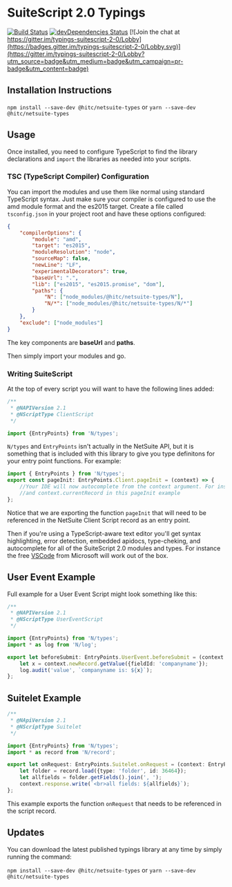 # SuiteScript 2.0 Typings

[![Build Status](https://travis-ci.org/headintheclouddev/typings-suitescript-2.0.png?branch=master)](https://travis-ci.org/headintheclouddev/typings-suitescript-2.0)
[![devDependencies Status](https://david-dm.org/headintheclouddev/typings-suitescript-2.0/dev-status.svg)](https://david-dm.org/headintheclouddev/typings-suitescript-2.0?type=dev)
[![Join the chat at https://gitter.im/typings-suitescript-2-0/Lobby](https://badges.gitter.im/typings-suitescript-2-0/Lobby.svg)](https://gitter.im/typings-suitescript-2-0/Lobby?utm_source=badge&utm_medium=badge&utm_campaign=pr-badge&utm_content=badge)

## Installation Instructions

`npm install --save-dev @hitc/netsuite-types` or `yarn --save-dev @hitc/netsuite-types`

## Usage

Once installed, you need to configure TypeScript to find the library declarations and `import` the libraries as needed
into your scripts.

### TSC (TypeScript Compiler) Configuration

You can import the modules and use them like normal using standard TypeScript syntax. Just make sure your compiler is configured to use the amd module format and the es2015 target. Create a file called `tsconfig.json` in your project root and have these options configured:

```json
{
    "compilerOptions": {
        "module": "amd",
        "target": "es2015",
        "moduleResolution": "node",
        "sourceMap": false,
        "newLine": "LF",
        "experimentalDecorators": true,
        "baseUrl": ".",
        "lib": ["es2015", "es2015.promise", "dom"],
        "paths": {
            "N": ["node_modules/@hitc/netsuite-types/N"],
            "N/*": ["node_modules/@hitc/netsuite-types/N/*"]
        }
    },
    "exclude": ["node_modules"]
}
```

The key components are __baseUrl__ and __paths__.

Then simply import your modules and go.

### Writing SuiteScript


At the top of every script you will want to have the following lines added:

```typescript
/**
 * @NAPIVersion 2.1
 * @NScriptType ClientScript
 */

import {EntryPoints} from 'N/types';
```

`N/types` and `EntryPoints` isn't actually in the NetSuite API, but it is something that is included with this library to give you type definitons for your entry point functions. For example:

```typescript
import { EntryPoints } from 'N/types';
export const pageInit: EntryPoints.Client.pageInit = (context) => {
    //Your IDE will now autocomplete from the context argument. For instance use this to access context.mode
    //and context.currentRecord in this pageInit example
};
```

Notice that we are exporting the function `pageInit` that will need to be referenced in the NetSuite Client Script record as an entry point. 

Then if you're using a TypeScript-aware text editor you'll get syntax highlighting, error detection, embedded apidocs, type-cheking, and autocomplete for all of the SuiteScript 2.0 modules and types. For instance the free [VSCode](https://code.visualstudio.com/) from Microsoft will work out of the box. 

## User Event Example

Full example for a User Event Script might look something like this:

```typescript
/**
 * @NAPIVersion 2.1
 * @NScriptType UserEventScript
 */

import {EntryPoints} from 'N/types';
import * as log from 'N/log';

export let beforeSubmit: EntryPoints.UserEvent.beforeSubmit = (context: EntryPoints.UserEvent.beforeSubmitContext) => {
    let x = context.newRecord.getValue({fieldId: 'companyname'});
    log.audit('value', `companyname is: ${x}`);
};
```

## Suitelet Example

```typescript
/**
 * @NApiVersion 2.1
 * @NScriptType Suitelet
 */

import {EntryPoints} from 'N/types';
import * as record from 'N/record';

export let onRequest: EntryPoints.Suitelet.onRequest = (context: EntryPoints.Suitelet.onRequestContext) => {
    let folder = record.load({type: 'folder', id: 36464});
    let allfields = folder.getFields().join(', ');
    context.response.write(`<br>all fields: ${allfields}`);
};
```

This example exports the function `onRequest` that needs to be referenced in the script record.

## Updates

You can download the latest published typings library at any time by simply running the command:

`npm install --save-dev @hitc/netsuite-types` or `yarn --save-dev @hitc/netsuite-types`
